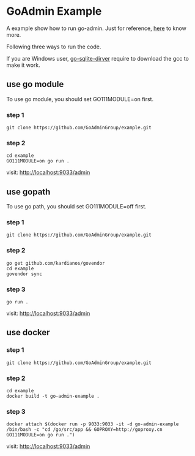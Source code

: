 # GoAdmin Example

A example show how to run go-admin. Just for reference, [here](http://www.go-admin.cn/en) to know more.

Following three ways to run the code.

If you are Windows user, [go-sqlite-dirver](https://github.com/mattn/go-sqlite3) require to download the gcc to make it work.

## use go module

To use go module, you should set GO111MODULE=on first.

### step 1

```shell
git clone https://github.com/GoAdminGroup/example.git
```

### step 2

```shell
cd example
GO111MODULE=on go run .
```

visit: [http://localhost:9033/admin](http://localhost:9033/admin)

## use gopath

To use go path, you should set GO111MODULE=off first.

### step 1

```shell
git clone https://github.com/GoAdminGroup/example.git
```

### step 2

```shell
go get github.com/kardianos/govendor
cd example
govendor sync
```

### step 3

```shell
go run .
```

visit: [http://localhost:9033/admin](http://localhost:9033/admin)

## use docker

### step 1

```shell
git clone https://github.com/GoAdminGroup/example.git
```

### step 2

```shell
cd example
docker build -t go-admin-example .
```

### step 3

```shell
docker attach $(docker run -p 9033:9033 -it -d go-admin-example /bin/bash -c "cd /go/src/app && GOPROXY=http://goproxy.cn GO111MODULE=on go run .")
```

visit: [http://localhost:9033/admin](http://localhost:9033/admin)
